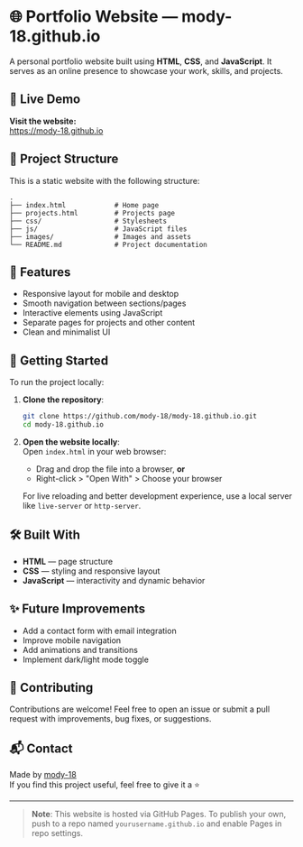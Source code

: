 # 🌐 Portfolio Website — mody-18.github.io

A personal portfolio website built using **HTML**, **CSS**, and **JavaScript**. It serves as an online presence to showcase your work, skills, and projects.

## 🔗 Live Demo

**Visit the website:**  
https://mody-18.github.io

## 📁 Project Structure

This is a static website with the following structure:

```
.
├── index.html            # Home page
├── projects.html         # Projects page
├── css/                  # Stylesheets
├── js/                   # JavaScript files
├── images/               # Images and assets
└── README.md             # Project documentation
```

## 🎯 Features

- Responsive layout for mobile and desktop
- Smooth navigation between sections/pages
- Interactive elements using JavaScript
- Separate pages for projects and other content
- Clean and minimalist UI

## 🚀 Getting Started

To run the project locally:

1. **Clone the repository**:
   ```bash
   git clone https://github.com/mody-18/mody-18.github.io.git
   cd mody-18.github.io
   ```

2. **Open the website locally**:  
   Open `index.html` in your web browser:
   - Drag and drop the file into a browser, **or**
   - Right-click > "Open With" > Choose your browser

   For live reloading and better development experience, use a local server like `live-server` or `http-server`.

## 🛠️ Built With

- **HTML** — page structure
- **CSS** — styling and responsive layout
- **JavaScript** — interactivity and dynamic behavior

## ✨ Future Improvements

- Add a contact form with email integration
- Improve mobile navigation
- Add animations and transitions
- Implement dark/light mode toggle

## 🤝 Contributing

Contributions are welcome! Feel free to open an issue or submit a pull request with improvements, bug fixes, or suggestions.

## 📬 Contact

Made by [mody-18](https://github.com/mody-18)  
If you find this project useful, feel free to give it a ⭐️

---

> **Note**: This website is hosted via GitHub Pages. To publish your own, push to a repo named `yourusername.github.io` and enable Pages in repo settings.
